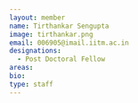 ```yaml
---
layout: member
name: Tirthankar Sengupta
image: tirthankar.png
email: 006905@imail.iitm.ac.in
designations: 
  - Post Doctoral Fellow  
areas:
bio: 
type: staff
---
```

